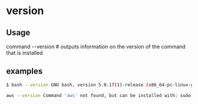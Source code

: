 # version

## Usage
command --version    # outputs information on the version of the command that is installed

## examples

```sh
$ bash --version GNU bash, version 5.0.17(1)-release (x86_64-pc-linux-gnu) Copyright (C) 2019 Free Software Foundation, Inc. License GPLv3+: GNU GPL version 3 or later http://gnu.org/licenses/gpl.html This is free software; you are free to change and redistribute it. There is NO WARRANTY, to the extent permitted by law.
```

```sh
aws --version Command 'aws' not found, but can be installed with: sudo apt install awscli
```